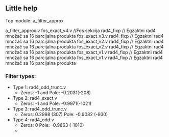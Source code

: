 ## Little help

Top module: a_filter_approx

a_filter_approx.v
	fos_exact_v4.v //Fos sekcija 
		rad4_fixp // Egzaktni rad4 množač sa 16 parcijalna produkta
	fos_exact_v3.v
		rad4_fixp // Egzaktni rad4 množač sa 16 parcijalna produkta
	fos_exact_v2.v
		rad4_fixp // Egzaktni rad4 množač sa 16 parcijalna produkta
	fos_exact_v2.v
		rad4_fixp // Egzaktni rad4 množač sa 16 parcijalna produkta
	fos_exact_v1.v
		rad4_fixp // Egzaktni rad4 množač sa 16 parcijalna produkta
	fos_exact_v1.v
		rad4_fixp // Egzaktni rad4 množač sa 16 parcijalna produkta
	


### Filter types: 
- Type 1: rad4_odd_trunc.v 
  - Zeros: -1 and Pole: -0.2031(-208)
- Type 2: rad4_exact.v 
  - Zeros: -1 and Pole: -0.9971(-1021)
- Type 3: rad4_odd_trunc.v 
  - Zeros: 0.2998 (307) Pole: -0.9082 (-930)
- Type 4: rad4_odd.v
  - Zeros: 0 Pole: -0.9863 (-1010)
  - 
